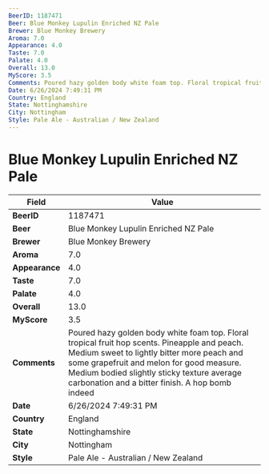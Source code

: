 ```yaml
---
BeerID: 1187471
Beer: Blue Monkey Lupulin Enriched NZ Pale
Brewer: Blue Monkey Brewery
Aroma: 7.0
Appearance: 4.0
Taste: 7.0
Palate: 4.0
Overall: 13.0
MyScore: 3.5
Comments: Poured hazy golden body white foam top. Floral tropical fruit hop scents. Pineapple and peach. Medium sweet to lightly bitter more peach and some grapefruit and melon for good measure.  Medium bodied slightly sticky texture average carbonation and a bitter finish.  A hop bomb indeed
Date: 6/26/2024 7:49:31 PM
Country: England
State: Nottinghamshire
City: Nottingham
Style: Pale Ale - Australian / New Zealand
---
```


# Blue Monkey Lupulin Enriched NZ Pale

| Field         | Value |
|---------------|-------|
| **BeerID** | 1187471 |
| **Beer** | Blue Monkey Lupulin Enriched NZ Pale |
| **Brewer** | Blue Monkey Brewery |
| **Aroma** | 7.0 |
| **Appearance** | 4.0 |
| **Taste** | 7.0 |
| **Palate** | 4.0 |
| **Overall** | 13.0 |
| **MyScore** | 3.5 |
| **Comments** | Poured hazy golden body white foam top. Floral tropical fruit hop scents. Pineapple and peach. Medium sweet to lightly bitter more peach and some grapefruit and melon for good measure.  Medium bodied slightly sticky texture average carbonation and a bitter finish.  A hop bomb indeed  |
| **Date** | 6/26/2024 7:49:31 PM |
| **Country** | England |
| **State** | Nottinghamshire |
| **City** | Nottingham |
| **Style** | Pale Ale - Australian / New Zealand |
